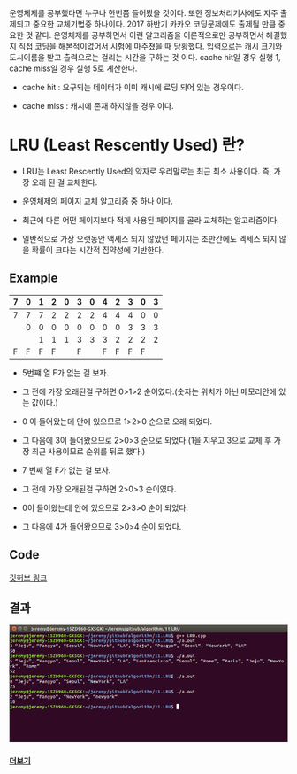 
운영체제를 공부했다면 누구나 한번쯤 들어봤을 것이다. 또한 정보처리기사에도 자주 출제되고 중요한 교체기법중 하나이다. 2017 하반기 카카오 코딩문제에도 출제될 만큼 중요한 것 같다. 운영체제를 공부하면서 이런 알고리즘을 이론적으로만 공부하면서 해결했지 직접 코딩을 해본적이없어서 시험에 마주쳤을 때 당황했다. 입력으로는 캐시 크기와 도시이름을 받고 출력으로는 걸리는 시간을 구하는 것 이다. cache hit일 경우 실행 1, cache miss일 경우 실행 5로 계산한다.

* cache hit : 요구되는 데이터가 이미 캐시에 로딩 되어 있는 경우이다.

* cache miss : 캐시에 존재 하지않을 경우 이다.

# LRU (Least Rescently Used) 란?

* LRU는 Least Rescently Used의 약자로 우리말로는 최근 최소 사용이다. 즉, 가장 오래 된 걸 교체한다.

* 운영체제의 페이지 교체 알고리즘 중 하나 이다.

* 최근에 다른 어떤 페이지보다 적게 사용된 페이지를 골라 교체하는 알고리즘이다.

* 일반적으로 가장 오랫동안 액세스 되지 않았던 페이지는 조만간에도 엑세스 되지 않을 확률이 크다는 시간적 집약성에 기반한다.

## Example

|7|0|1|2|0|3|0|4|2|3|0|3|
|-|-|-|-|-|-|-|-|-|-|-|-|
|7|7|7|2|2|2|2|4|4|4|0|0|
| |0|0|0|0|0|0|0|0|3|3|3|
| | |1|1|1|3|3|3|2|2|2|2|
|F|F|F|F| |F| |F|F|F|F| ||

* 5번쨰 열 F가 없는 걸 보자.

* 그 전에 가장 오래된걸 구하면 0>1>2 순이였다.(숫자는 위치가 아닌 메모리안에 있는 값이다.)

* 0 이 들어왔는데 안에 있으므로 1>2>0 순으로 오래 되었다.

* 그 다음에 3이 들어왔으므로 2>0>3 순으로 되었다.(1을 지우고 3으로 교체 후 가장 최근 사용이므로 순위를 뒤로 했다.)

* 7 번째 열 F가 없는 걸 보자.

* 그 전에 가장 오래된걸 구하면 2>0>3 순이였다.

* 0이 들어왔는데 안에 있으므로 2>3>0 순이 되었다.

* 그 다음에 4가 들어왔으므로 3>0>4 순이 되었다.

## Code

[깃허브 링크](https://github.com/rim0621/Algorithm-study/tree/master/11.LRU/LRU.cpp)

## 결과

![img](./result.png)



#### [더보기](http://rim0621.tistory.com/)
